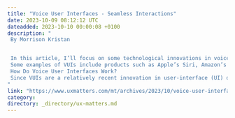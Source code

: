 ```yaml
---
title: "Voice User Interfaces - Seamless Interactions"
date: 2023-10-09 08:12:12 UTC
dateadded: 2023-10-10 00:00:08 +0100
description: "
 By Morrison Kristan 


 In this article, I’ll focus on some technological innovations in voice user interfaces (VUIs). What is a voice user interface, or VUI? VUIs employ speech-recognition technology that enables users to communicate via a computer, smartphone, smart speaker, or other device by using voice commands. 
 Some examples of VUIs include products such as Apple’s Siri, Amazon’s Alexa, Google’s Assistant, and Microsoft’s Cortana. Voice technology is different from any other method of interaction because it relies on the user’s voice commands instead of traditional modes of communication. 
 How Do Voice User Interfaces Work? 
 Since VUIs are a relatively recent innovation in user-interface (UI) design, they incorporate many recent technological advancements, including  artificial-intelligence (AI) technologies such as speech synthesis and automatic speech recognition. Once the user has adopted a VUI or installed it on a device, it can function successfully within many applications. Read More 
"
link: "https://www.uxmatters.com/mt/archives/2023/10/voice-user-interfaces-seamless-interactions.php"
category:
directory: _directory/ux-matters.md
---
```

